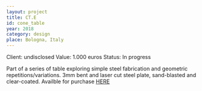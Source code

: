 ```yaml
---
layout: project
title: CT.E
id: cone_table
year: 2018
category: design
place: Bologna, Italy
---
```

Client: undisclosed
Value: 1.000 euros 
Status: In progress

Part of a series of table exploring simple steel fabrication and geometric repetitions/variations.
3mm bent and laser cut steel plate, sand-blasted and clear-coated.
Availble for purchase <a href="https://artemest.com/products/ct-e-coffee-table" target="_blank">HERE</a> 
